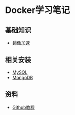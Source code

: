 # Docker学习笔记
## 基础知识
- [镜像加速](/Docker/Use/DownloadSource.md)
## 相关安装
- [MySQL](/Docker/Install/MySQL.md)
- [MongoDB](/Docker/Install/MongoDB.md)
## 资料
- [Github教程](https://www.gitbook.com/book/yeasy/docker_practice/details)